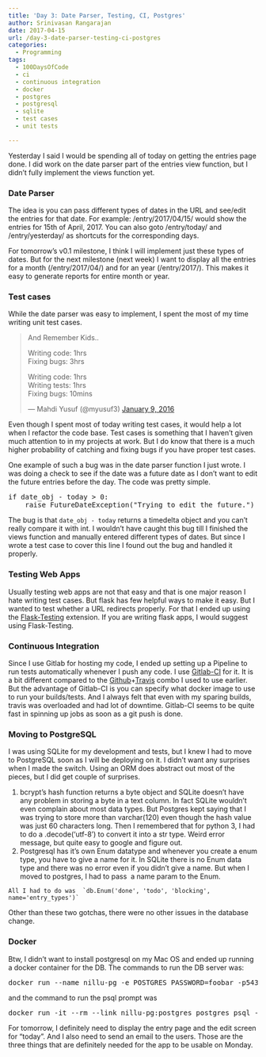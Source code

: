 ```yaml
---
title: 'Day 3: Date Parser, Testing, CI, Postgres'
author: Srinivasan Rangarajan
date: 2017-04-15
url: /day-3-date-parser-testing-ci-postgres
categories:
  - Programming
tags:
  - 100DaysOfCode
  - ci
  - continuous integration
  - docker
  - postgres
  - postgresql
  - sqlite
  - test cases
  - unit tests

---
```

Yesterday I said I would be spending all of today on getting the entries page done. I did work on the date parser part of the entries view function, but I didn&#8217;t fully implement the views function yet.

<!--more-->

### Date Parser

The idea is you can pass different types of dates in the URL and see/edit the entries for that date. For example: /entry/2017/04/15/ would show the entries for 15th of April, 2017. You can also goto /entry/today/ and /entry/yesterday/ as shortcuts for the corresponding days.

For tomorrow&#8217;s v0.1 milestone, I think I will implement just these types of dates. But for the next milestone (next week) I want to display all the entries for a month (/entry/2017/04/) and for an year (/entry/2017/). This makes it easy to generate reports for entire month or year.

### Test cases

While the date parser was easy to implement, I spent the most of my time writing unit test cases.

<blockquote class="twitter-tweet" data-lang="en">
  <p dir="ltr" lang="en">
    And Remember Kids..
  </p>
  
  <p>
    Writing code: 1hrs<br /> Fixing bugs: 3hrs
  </p>
  
  <p>
    Writing code: 1hrs<br /> Writing tests: 1hrs<br /> Fixing bugs: 10mins
  </p>
  
  <p>
    — Mahdi Yusuf (@myusuf3) <a href="https://twitter.com/myusuf3/status/685834795193098240">January 9, 2016</a>
  </p>
</blockquote>



Even though I spent most of today writing test cases, it would help a lot when I refactor the code base. Test cases is something that I haven&#8217;t given much attention to in my projects at work. But I do know that there is a much higher probability of catching and fixing bugs if you have proper test cases.

One example of such a bug was in the date parser function I just wrote. I was doing a check to see if the date was a future date as I don&#8217;t want to edit the future entries before the day. The code was pretty simple.

<pre class="prettyprint lang-python" data-start-line="1" data-visibility="visible" data-highlight="" data-caption="">if date_obj - today &gt; 0:
    raise FutureDateException("Trying to edit the future.")</pre>

The bug is that `date_obj - today` returns a timedelta object and you can&#8217;t really compare it with int. I wouldn&#8217;t have caught this bug till I finished the views function and manually entered different types of dates. But since I wrote a test case to cover this line I found out the bug and handled it properly.

### Testing Web Apps

Usually testing web apps are not that easy and that is one major reason I hate writing test cases. But flask has few helpful ways to make it easy. But I wanted to test whether a URL redirects properly. For that I ended up using the [Flask-Testing][1] extension. If you are writing flask apps, I would suggest using Flask-Testing.

### Continuous Integration

Since I use Gitlab for hosting my code, I ended up setting up a Pipeline to run tests automatically whenever I push any code. I use [Gitlab-CI][2] for it. It is a bit different compared to the [Github][3]+[Travis][4] combo I used to use earlier. But the advantage of Gitlab-CI is you can specify what docker image to use to run your builds/tests. And I always felt that even with my sparing builds, travis was overloaded and had lot of downtime. Gitlab-CI seems to be quite fast in spinning up jobs as soon as a git push is done.

### Moving to PostgreSQL

I was using SQLite for my development and tests, but I knew I had to move to PostgreSQL soon as I will be deploying on it. I didn&#8217;t want any surprises when I made the switch. Using an ORM does abstract out most of the pieces, but I did get couple of surprises.

  1. bcrypt&#8217;s hash function returns a byte object and SQLite doesn&#8217;t have any problem in storing a byte in a text column. In fact SQLite wouldn&#8217;t even complain about most data types. But Postgres kept saying that I was trying to store more than varchar(120) even though the hash value was just 60 characters long. Then I remembered that for python 3, I had to do a .decode(&#8216;utf-8&#8217;) to convert it into a str type. Weird error message, but quite easy to google and figure out.
  2. Postgresql has it&#8217;s own Enum datatype and whenever you create a enum type, you have to give a name for it. In SQLite there is no Enum data type and there was no error even if you didn&#8217;t give a name. But when I moved to postgres, I had to pass  a name param to the Enum.
  
    All I had to do was  `db.Enum('done', 'todo', 'blocking', name='entry_types')`

Other than these two gotchas, there were no other issues in the database change.

### Docker

Btw, I didn&#8217;t want to install postgresql on my Mac OS and ended up running a docker container for the DB. The commands to run the DB server was:

<pre class="prettyprint lang-sh" data-start-line="1" data-visibility="visible" data-highlight="" data-caption="">docker run --name nillu-pg -e POSTGRES_PASSWORD=foobar -p5432:5432 -d postgres</pre>

and the command to run the psql prompt was

<pre class="prettyprint lang-sh" data-start-line="1" data-visibility="visible" data-highlight="" data-caption="">docker run -it --rm --link nillu-pg:postgres postgres psql -h postgres -U postgres</pre>

For tomorrow, I definitely need to display the entry page and the edit screen for &#8220;today&#8221;. And I also need to send an email to the users. Those are the three things that are definitely needed for the app to be usable on Monday.

&nbsp;

 [1]: https://pythonhosted.org/Flask-Testing/
 [2]: https://about.gitlab.com/gitlab-ci/
 [3]: https://github.com/
 [4]: https://travis-ci.org/